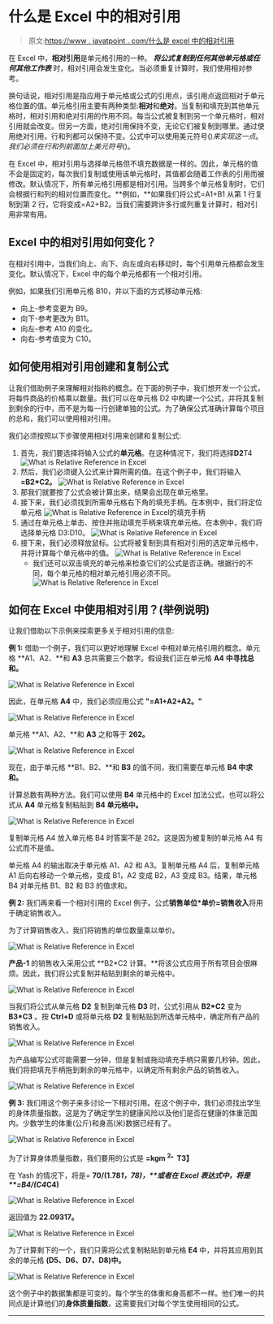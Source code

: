 # 什么是 Excel 中的相对引用

> 原文:[https://www . javatpoint . com/什么是 excel 中的相对引用](https://www.javatpoint.com/what-is-relative-reference-in-excel)

在 Excel 中，**相对引用**是单元格引用的一种。 ***将公式复制到任何其他单元格或任何其他工作表*** 时，相对引用会发生变化。当必须重复计算时，我们使用相对参考。

换句话说，相对引用是指应用于单元格或公式的引用点，该引用点返回相对于单元格位置的值。单元格引用主要有两种类型:**相对**和**绝对**。当复制和填充到其他单元格时，相对引用和绝对引用的作用不同。每当公式被复制到另一个单元格时，相对引用就会改变。但另一方面，绝对引用保持不变，无论它们被复制到哪里。通过使用绝对引用，行和列都可以保持不变。公式中可以使用美元符号($)来实现这一点。我们必须在行和列前面加上美元符号($)。

在 Excel 中，相对引用与选择单元格但不填充数据是一样的。因此，单元格的值不会是固定的，每次我们复制或使用该单元格时，其值都会随着工作表的引用而被修改。默认情况下，所有单元格引用都是相对引用。当跨多个单元格复制时，它们会根据行和列的相对位置而变化。**例如，**如果我们将公式=A1+B1 从第 1 行复制到第 2 行，它将变成=A2+B2。当我们需要跨许多行或列重复计算时，相对引用非常有用。

## Excel 中的相对引用如何变化？

在相对引用中，当我们向上、向下、向左或向右移动时，每个引用单元格都会发生变化。默认情况下，Excel 中的每个单元格都有一个相对引用。

例如，如果我们引用单元格 B10，并以下面的方式移动单元格:

*   向上-参考变更为 B9。
*   向下-参考更改为 B11。
*   向左-参考 A10 的变化。
*   向右-参考值变为 C10。

## 如何使用相对引用创建和复制公式

让我们借助例子来理解相对指称的概念。在下面的例子中，我们想开发一个公式，将每件商品的价格乘以数量。我们可以在单元格 D2 中构建一个公式，并将其复制到剩余的行中，而不是为每一行创建单独的公式。为了确保公式准确计算每个项目的总和，我们可以使用相对引用。

我们必须按照以下步骤使用相对引用来创建和复制公式:

1.  首先，我们要选择将输入公式的**单元格**。在这种情况下，我们将选择**D2**T4![What is Relative Reference in Excel](../Images/1ae8b5122f5303d645b63a713b87baab.png)
2.  然后，我们必须键入公式来计算所需的值。在这个例子中，我们将输入 **=B2*C2。**
    ![What is Relative Reference in Excel](../Images/968d14d72cd4ade3db7af52a893ba60d.png)
3.  那我们就要按了公式会被计算出来，结果会出现在单元格里。
4.  接下来，我们必须找到所需单元格右下角的填充手柄。在本例中，我们将定位单元格
    ![What is Relative Reference in Excel](../Images/bc038905f78f8345c5a596ccac3d0781.png)的填充手柄
5.  通过在单元格上单击、按住并拖动填充手柄来填充单元格。在本例中，我们将选择单元格 D3:D10。
    ![What is Relative Reference in Excel](../Images/70d101de430e5d24a43adc6aacfbda9f.png)
6.  接下来，我们必须释放鼠标。公式将被复制到具有相对引用的选定单元格中，并将计算每个单元格中的值。
    ![What is Relative Reference in Excel](../Images/cae4c1eb3d72692aab1c6985b31e74ae.png)
    *   我们还可以双击填充的单元格来检查它们的公式是否正确。根据行的不同，每个单元格的相对单元格引用必须不同。
        ![What is Relative Reference in Excel](../Images/e7b39d3856278b89f7a05ba87aab0317.png)

## 如何在 Excel 中使用相对引用？(举例说明)

让我们借助以下示例来探索更多关于相对引用的信息:

**例 1:** 借助一个例子，我们可以更好地理解 Excel 中相对单元格引用的概念。单元格 **A1、A2、**和 **A3** 总共需要三个数字。假设我们正在单元格 **A4 中寻找总和。**

![What is Relative Reference in Excel](../Images/f91bc609e032d1eef05d783ae9385a08.png)

因此，在单元格 **A4** 中，我们必须应用公式 **"=A1+A2+A2。"**

![What is Relative Reference in Excel](../Images/d4009728438e9e476a7054da639a8168.png)

单元格 **A1、A2、**和 **A3** 之和等于 **262。**

![What is Relative Reference in Excel](../Images/84aa196c1cd66d35f13cb048586489dd.png)

现在，由于单元格 **B1、B2、**和 **B3** 的值不同，我们需要在单元格 **B4 中求和。**

计算总数有两种方法。我们可以使用 **B4** 单元格中的 Excel 加法公式，也可以将公式从 **A4** 单元格复制粘贴到 **B4 单元格中。**

![What is Relative Reference in Excel](../Images/04893bf1ce698166018d36e489295273.png)

复制单元格 A4 放入单元格 B4 时答案不是 262。这是因为被复制的单元格 A4 有公式而不是值。

单元格 A4 的输出取决于单元格 A1、A2 和 A3。复制单元格 A4 后，复制单元格 A1 后向右移动一个单元格，变成 B1，A2 变成 B2，A3 变成 B3。结果，单元格 B4 对单元格 B1、B2 和 B3 的值求和。

**例 2:** 我们再来看一个相对引用的 Excel 例子。公式**销售单位*单价=销售收入**将用于确定销售收入。

为了计算销售收入，我们将销售的单位数量乘以单价。

![What is Relative Reference in Excel](../Images/6f0ddec9751fb58bafb9e2310b0f0489.png)

**产品-1** 的销售收入采用公式 **B2*C2 计算。**将该公式应用于所有项目会很麻烦。因此，我们将公式复制并粘贴到剩余的单元格中。

![What is Relative Reference in Excel](../Images/023f50ecd57986cc9f45b0d0623e6165.png)

当我们将公式从单元格 **D2** 复制到单元格 **D3** 时，公式引用从 **B2*C2** 变为 **B3*C3** 。按 **Ctrl+D** 或将单元格 **D2** 复制粘贴到所选单元格中，确定所有产品的销售收入。

![What is Relative Reference in Excel](../Images/f68a4ff1785ad902999b296a7c7ec9f1.png)

为产品编写公式可能需要一分钟，但是复制或拖动填充手柄只需要几秒钟。因此，我们将把填充手柄拖到剩余的单元格中，以确定所有剩余产品的销售收入。

![What is Relative Reference in Excel](../Images/fe60a151f7938ec69a758dc709b3655c.png)

**例 3:** 我们用这个例子来多讨论一下相对引用。在这个例子中，我们必须找出学生的身体质量指数。这是为了确定学生的健康风险以及他们是否在健康的体重范围内。少数学生的体重(公斤)和身高(米)数据已经有了。

![What is Relative Reference in Excel](../Images/148f4b1015edaf447a0fba413f51ef56.png)

为了计算身体质量指数，我们要用的公式是 **=kgm <sup>2。</sup>T3】**

在 Yash 的情况下，将是= **70/(1.78*1，78)，**或者在 Excel 表达式中，将是 **=B4/(C4*C4)**

![What is Relative Reference in Excel](../Images/d4e2e151c9bdf0b5a62204e862df65bf.png)

返回值为 **22.09317。**

![What is Relative Reference in Excel](../Images/6380a80362fd68bccea87d4d86f69fe3.png)

为了计算剩下的一个，我们只需将公式复制粘贴到单元格 **E4** 中，并将其应用到其余的单元格 **(D5、D6、D7、D8)中。**

![What is Relative Reference in Excel](../Images/555b8ec5b7e811606952f9bc10448111.png)

这个例子中的数据集都是可变的。每个学生的体重和身高都不一样。他们唯一的共同点是计算他们的**身体质量指数**，这需要我们对每个学生使用相同的公式。

* * *